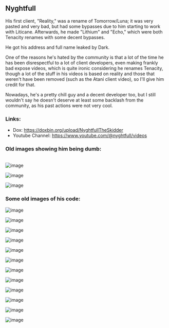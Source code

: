 ## Nyghtfull
His first client, "Reality," was a rename of Tomorrow/Luna; it was very pasted and very bad, but had some bypasses due to him starting to work with Liticane. Afterwards, he made "Lithium" and "Echo," which were both Tenacity renames with some decent bypasses.

He got his address and full name leaked by Dark.

One of the reasons he's hated by the community is that a lot of the time he has been disrespectful to a lot of client developers, even making frankly bad expose videos, which is quite ironic considering he renames Tenacity, though a lot of the stuff in his videos is based on reality and those that weren't have been removed (such as the Atani client video), so I'll give him credit for that.

Nowadays, he's a pretty chill guy and a decent developer too, but I still wouldn't say he doesn't deserve at least some backlash from the community, as his past actions were not very cool.

### Links:
 - Dox: https://doxbin.org/upload/NyghtfullTheSkidder
 - Youtube Channel: https://www.youtube.com/@nyghtfull/videos
 
### Old images showing him being dumb:
 \
![image](https://user-images.githubusercontent.com/93102482/218275419-e2d1ad60-9531-4f31-b6c1-8d7c5b5c54f9.png)

![image](https://user-images.githubusercontent.com/93102482/218275505-278746dd-be25-4c76-ac20-3436c955ee86.png)

![image](https://user-images.githubusercontent.com/93102482/218275839-9a1168d4-6977-4986-9088-ee0a3c0f4dfa.png)

 ### Some old images of his code:
 
 ![image](https://user-images.githubusercontent.com/93102482/218275614-d0ef458c-0477-4092-8042-2b094b53c91b.png)

![image](https://user-images.githubusercontent.com/93102482/218275750-10e11e1a-bf55-4b6f-b73b-c841c3a4b9f7.png)

![image](https://user-images.githubusercontent.com/93102482/218275755-9a9bc760-ba43-4c74-88c7-10db429b6ca2.png)

![image](https://user-images.githubusercontent.com/93102482/218275772-6d96d446-ed69-462f-8397-c233a90166db.png)

![image](https://user-images.githubusercontent.com/93102482/218275781-6c3f7184-dad7-454d-902d-6b4e3d0f4f90.png)

![image](https://user-images.githubusercontent.com/93102482/218275785-887077c1-3372-4063-b396-909988f0969d.png)

![image](https://user-images.githubusercontent.com/93102482/218276266-cedf847f-0834-49d8-b9ce-d8abf12dd5e3.png)

![image](https://user-images.githubusercontent.com/93102482/218276293-4d96e419-8cc9-451c-a216-e7c1403f691a.png)

![image](https://user-images.githubusercontent.com/93102482/218276299-8bd8dc93-1470-4e53-86a5-7c301c5f0517.png)

![image](https://user-images.githubusercontent.com/93102482/218276304-688719a0-2e5b-42f8-830e-b8743b2b473c.png)

![image](https://user-images.githubusercontent.com/93102482/218276329-0d826d26-8b29-48fd-9114-4844b5792d42.png)

![image](https://user-images.githubusercontent.com/93102482/218276343-8ad41862-c9c2-48c1-9a48-e09ed0a57608.png)

